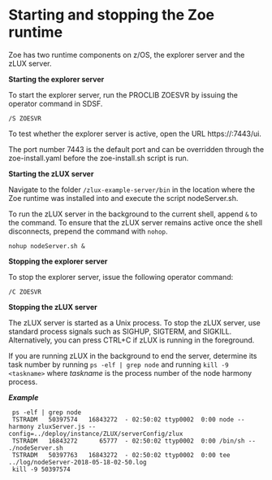 # Starting and stopping the Zoe runtime

Zoe has two runtime components on z/OS, the explorer server and the zLUX server.

**Starting the explorer server**

To start the explorer server, run the PROCLIB ZOESVR by issuing the operator command in SDSF.

```
/S ZOESVR
```

To test whether the explorer server is active, open the URL https://<hostname>:7443/ui.

The port number 7443 is the default port and can be overridden through the zoe-install.yaml before the zoe-install.sh script is run.  

**Starting the zLUX server**

Navigate to the folder `/zlux-example-server/bin` in the location where the Zoe runtime was installed into and execute the script nodeServer.sh.

To run the zLUX server in the background to the current shell, append `&` to the command. To ensure that the zLUX server remains active once the shell disconnects, prepend the command with `nohop`.

```
nohup nodeServer.sh &
```

**Stopping the explorer server**

To stop the explorer server, issue the following operator command:

```
/C ZOESVR  
```

**Stopping the zLUX server**

The zLUX server is started as a Unix process.  To stop the zLUX server, use standard process signals such as SIGHUP, SIGTERM, and SIGKILL.  Alternatively, you can press CTRL+C if zLUX is running in the foreground.

If you are running zLUX in the background to end the server, determine its task number by running `ps -elf | grep node` and running `kill -9 <taskname>` where  _taskname_ is the process number of the node harmony process.

***Example***
```
 ps -elf | grep node
 TSTRADM   50397574   16843272  - 02:50:02 ttyp0002  0:00 node --harmony zluxServer.js --config=../deploy/instance/ZLUX/serverConfig/zlux
 TSTRADM   16843272      65777  - 02:50:02 ttyp0002  0:00 /bin/sh -- ./nodeServer.sh
 TSTRADM   50397763   16843272  - 02:50:02 ttyp0002  0:00 tee ../log/nodeServer-2018-05-18-02-50.log
 kill -9 50397574
```
